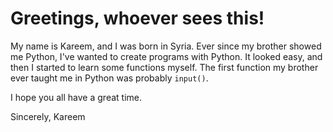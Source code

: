 # Greetings, whoever sees this!
My name is Kareem, and I was born in Syria. Ever since my brother showed me Python, I've wanted to create programs with Python. It looked easy, and then I started to learn some functions myself. The first function my brother ever taught me in Python was probably `input()`.

I hope you all have a great time.

Sincerely,
  Kareem
